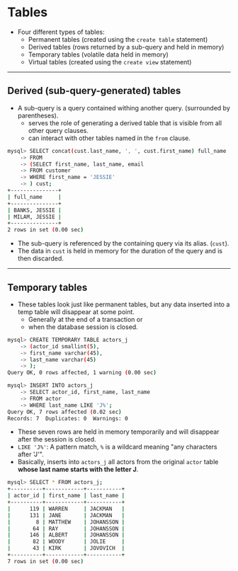 # Tables

- Four different types of tables:
  - Permanent tables (created using the `create table` statement)
  - Derived tables (rows returned by a sub-query and held in memory)
  - Temporary tables (volatile data held in memory)
  - Virtual tables (created using the `create view` statement)

---

## Derived (sub-query-generated) tables

- A sub-query is a query contained withing another query. (surrounded by parentheses).
  - serves the role of generating a derived table that is visible from all other query clauses.
  - can interact with other tables named in the `from` clause.

```bash
mysql> SELECT concat(cust.last_name, ', ', cust.first_name) full_name
    -> FROM
    -> (SELECT first_name, last_name, email
    -> FROM customer
    -> WHERE first_name = 'JESSIE'
    -> ) cust;
+---------------+
| full_name     |
+---------------+
| BANKS, JESSIE |
| MILAM, JESSIE |
+---------------+
2 rows in set (0.00 sec)
```

- The sub-query is referenced by the containing query via its alias. (`cust`).
- The data in `cust` is held in memory for the duration of the query and is then discarded.

---

## Temporary tables

- These tables look just like permanent tables, but any data inserted into a temp table will disappear at some point.
  - Generally at the end of a transaction or
  - when the database session is closed.

```bash
mysql> CREATE TEMPORARY TABLE actors_j
    -> (actor_id smallint(5),
    -> first_name varchar(45),
    -> last_name varchar(45)
    -> );
Query OK, 0 rows affected, 1 warning (0.00 sec)

mysql> INSERT INTO actors_j
    -> SELECT actor_id, first_name, last_name
    -> FROM actor
    -> WHERE last_name LIKE 'J%';
Query OK, 7 rows affected (0.02 sec)
Records: 7  Duplicates: 0  Warnings: 0
```

- These seven rows are held in memory temporarily and will disappear after the session is closed.
- `LIKE 'J%'`: A pattern match, `%` is a wildcard meaning "any characters after 'J'".
- Basically, inserts into `actors_j` all actors from the original `actor` table **whose last name starts with the letter J**.

```bash
mysql> SELECT * FROM actors_j;
+----------+------------+-----------+
| actor_id | first_name | last_name |
+----------+------------+-----------+
|      119 | WARREN     | JACKMAN   |
|      131 | JANE       | JACKMAN   |
|        8 | MATTHEW    | JOHANSSON |
|       64 | RAY        | JOHANSSON |
|      146 | ALBERT     | JOHANSSON |
|       82 | WOODY      | JOLIE     |
|       43 | KIRK       | JOVOVICH  |
+----------+------------+-----------+
7 rows in set (0.00 sec)
```


